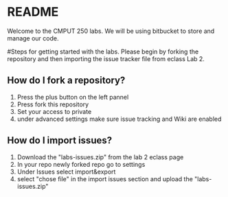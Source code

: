 # README #

Welcome to the CMPUT 250 labs. We will be using bitbucket to store and manage our code. 

#Steps for getting started with the labs.
Please begin by forking the repository and then importing the issue tracker file from eclass Lab 2.

## How do I fork a repository? 

1. Press the plus button on the left pannel
2. Press fork this repository
3. Set your access to private
4. under advanced settings make sure issue tracking and Wiki are enabled


## How do I import issues? 

1. Download the "labs-issues.zip" from the lab 2 eclass page
2. In your repo newly forked repo go to settings
3. Under Issues select import&export
4. select "chose file" in the import issues section and upload the "labs-issues.zip"
